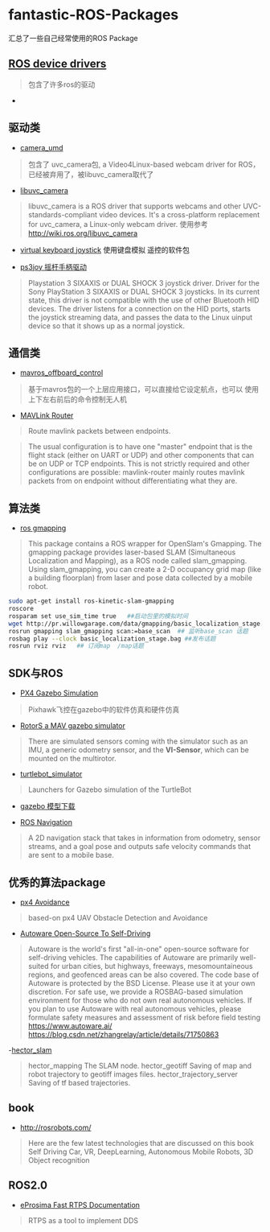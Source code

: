 # fantastic-ROS-Packages
汇总了一些自己经常使用的ROS Package

## [ROS device drivers](https://github.com/ros-drivers)
>包含了许多ros的驱动

- []()

## 驱动类

- [camera_umd](https://github.com/ros-drivers/camera_umd)
>包含了 uvc_camera包, a Video4Linux-based webcam driver for ROS，已经被弃用了，被libuvc_camera取代了
- [libuvc_camera](https://github.com/ros-drivers/libuvc_ros)
>libuvc_camera is a ROS driver that supports webcams and other UVC-standards-compliant video devices. It's a cross-platform replacement for uvc_camera, a Linux-only webcam driver. 使用参考 http://wiki.ros.org/libuvc_camera


- [virtual keyboard joystick](https://github.com/ethz-asl/rotors_simulator/wiki/Setup-virtual-keyboard-joystick)
使用键盘模拟 遥控的软件包


- [ps3joy 摇杆手柄驱动](http://wiki.ros.org/ps3joy)
>Playstation 3 SIXAXIS or DUAL SHOCK 3 joystick driver. Driver for the Sony PlayStation 3 SIXAXIS or DUAL SHOCK 3 joysticks. In its current state, this driver is not compatible with the use of other Bluetooth HID devices. The driver listens for a connection on the HID ports, starts the joystick streaming data, and passes the data to the Linux uinput device so that it shows up as a normal joystick.




## 通信类


- [mavros_offboard_control](https://github.com/raaslab/mavros_offboard_control)
>基于mavros包的一个上层应用接口，可以直接给它设定航点，也可以 使用上下左右前后的命令控制无人机

- [MAVLink Router](https://github.com/intel/mavlink-router)
>Route mavlink packets between endpoints. 

>The usual configuration is to have one "master" endpoint that is the flight stack (either on UART or UDP) and other components that can be on UDP or TCP endpoints. This is not strictly required and other configurations are possible: mavlink-router mainly routes mavlink packets from on endpoint without differentiating what they are.

## 算法类

- [ros gmapping](https://github.com/ros-perception/slam_gmapping)
>This package contains a ROS wrapper for OpenSlam's Gmapping. The gmapping package provides laser-based SLAM (Simultaneous Localization and Mapping), as a ROS node called slam_gmapping. Using slam_gmapping, you can create a 2-D occupancy grid map (like a building floorplan) from laser and pose data collected by a mobile robot.

```bash
sudo apt-get install ros-kinetic-slam-gmapping
roscore
rosparam set use_sim_time true   ##启动包里的模拟时间
wget http://pr.willowgarage.com/data/gmapping/basic_localization_stage.bag ##测试的激光雷达数据集
rosrun gmapping slam_gmapping scan:=base_scan  ## 监听base_scan 话题
rosbag play --clock basic_localization_stage.bag ##发布话题
rosrun rviz rviz   ## 订阅map  /map话题

```


## SDK与ROS

- [PX4 Gazebo Simulation](http://dev.px4.io/en/simulation/gazebo.html)
>Pixhawk飞控在gazebo中的软件仿真和硬件仿真

- [RotorS a MAV gazebo simulator ](https://github.com/ethz-asl/rotors_simulator)
>There are simulated sensors coming with the simulator such as an IMU, a generic odometry sensor, and the **VI-Sensor**, which can be mounted on the multirotor.

- [turtlebot_simulator](https://github.com/turtlebot/turtlebot_simulator)
>Launchers for Gazebo simulation of the TurtleBot

- [gazebo 模型下载](https://bitbucket.org/osrf/gazebo_models/src/9533d55593096e7ebdfb539e99d2bf9cb1bff347?at=default)


- [ROS Navigation ](https://github.com/ros-planning/navigation)
> A 2D navigation stack that takes in information from odometry, sensor streams, and a goal pose and outputs safe velocity commands that are sent to a mobile base.

## 优秀的算法package

- [px4 Avoidance  ](https://github.com/PX4/avoidance)
>based-on px4 UAV Obstacle Detection and Avoidance


- [Autoware Open-Source To Self-Driving](https://github.com/CPFL/Autoware)
>Autoware is the world's first "all-in-one" open-source software for self-driving vehicles. The capabilities of Autoware are primarily well-suited for urban cities, but highways, freeways, mesomountaineous regions, and geofenced areas can be also covered. The code base of Autoware is protected by the BSD License. Please use it at your own discretion. For safe use, we provide a ROSBAG-based simulation environment for those who do not own real autonomous vehicles. If you plan to use Autoware with real autonomous vehicles, please formulate safety measures and assessment of risk before field testing
> https://www.autoware.ai/
> https://blog.csdn.net/zhangrelay/article/details/71750863



-[hector_slam ](http://wiki.ros.org/hector_slam)
>hector_mapping The SLAM node.
>hector_geotiff Saving of map and robot trajectory to geotiff images files.
>hector_trajectory_server Saving of tf based trajectories.



## book

- http://rosrobots.com/
> Here are the few latest technologies that are discussed on this book
> Self Driving Car, VR, DeepLearning, Autonomous Mobile Robots, 3D Object recognition 

## ROS2.0

- [eProsima Fast RTPS Documentation](https://eprosima-fast-rtps.readthedocs.io/en/latest/)
>RTPS as a tool to implement DDS 